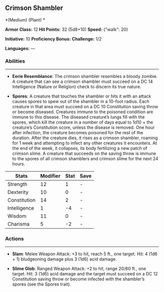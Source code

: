 ## Crimson Shambler
*(Medium) (Plant) *

**Armor Class:** 12
**Hit Points:** 32 (5d8+10)
**Speed:** {"walk": 20}

**Initiative:** 10
**Proficiency Bonus:**
**Challenge:** 1/2

**Languages:** —

### Abilities
 --- 
- **Eerie Resemblance**: The crimson shambler resembles a bloody zombie. A creature that can see a crimson shambler must succeed on a DC 14 Intelligence (Nature or Religion) check to discern its true nature.

- **Spores**: A creature that touches the shambler or hits it with an attack causes spores to spew out of the shambler in a 10-foot radius. Each creature in that area must succeed on a DC 10 Constitution saving throw or become diseased. Creatures immune to the poisoned condition are immune to this disease. The diseased creature’s lungs fill with the spores, which kill the creature in a number of days equal to 1d10 + the creature’s Constitution score, unless the disease is removed. One hour after infection, the creature becomes poisoned for the rest of the duration. After the creature dies, it rises as a crimson shambler, roaming for 1 week and attempting to infect any other creatures it encounters. At the end of the week, it collapses, its body fertilizing a new patch of crimson slime. A creature that succeeds on the saving throw is immune to the spores of all crimson shamblers and crimson slime for the next 24 hours.



| Stats | Modifier | Stat | Save
| ---- | ---- | ---- | ---- |
| Strength | 12 | 1 | - |
| Dexterity | 10 | 0 | - |
| Constitution | 14 | 2 | - |
| Intelligence | 1 | -4 | - |
| Wisdom | 11 | 0 | - |
| Charisma | 5 | -2 | - |

### Actions
 --- 
- **Slam**: Melee Weapon Attack: +3 to hit, reach 5 ft., one target. Hit: 4 (1d6 + 1) bludgeoning damage plus 3 (1d6) acid damage.

- **Slime Glob**: Ranged Weapon Attack: +2 to hit, range 20/60 ft., one target. Hit: 3 (1d6) acid damage and the target must succeed on a DC 12 Constitution saving throw or become infected with the shambler’s spores (see the Spores trait).

